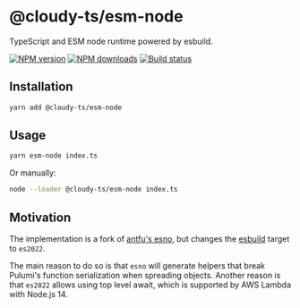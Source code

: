 # @cloudy-ts/esm-node

TypeScript and ESM node runtime powered by esbuild.

[![NPM version](https://img.shields.io/npm/v/@cloudy-ts/esm-node/latest.svg)](https://www.npmjs.com/package/@cloudy-ts/esm-node)
[![NPM downloads](https://img.shields.io/npm/dm/@cloudy-ts/esm-node.svg)](https://www.npmjs.com/package/@cloudy-ts/esm-node)
[![Build status](https://img.shields.io/github/workflow/status/skyrpex/cloudy-ts-esm-node/release)](https://www.npmjs.com/package/@cloudy-ts/esm-node)

## Installation

```sh
yarn add @cloudy-ts/esm-node
```

## Usage

```sh
yarn esm-node index.ts
```

Or manually:

```sh
node --loader @cloudy-ts/esm-node index.ts
```

## Motivation

The implementation is a fork of [antfu's esno](https://github.com/antfu/esno), but changes the [esbuild](https://github.com/evanw/esbuild) target to `es2022`.

The main reason to do so is that `esno` will generate helpers that break Pulumi's function serialization when spreading objects. Another reason is that `es2022` allows using top level await, which is supported by AWS Lambda with Node.js 14.

